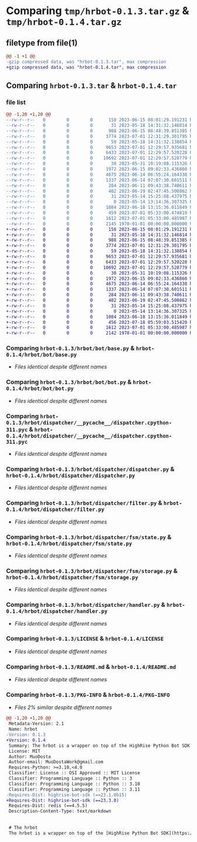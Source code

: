 # Comparing `tmp/hrbot-0.1.3.tar.gz` & `tmp/hrbot-0.1.4.tar.gz`

## filetype from file(1)

```diff
@@ -1 +1 @@
-gzip compressed data, was "hrbot-0.1.3.tar", max compression
+gzip compressed data, was "hrbot-0.1.4.tar", max compression
```

## Comparing `hrbot-0.1.3.tar` & `hrbot-0.1.4.tar`

### file list

```diff
@@ -1,20 +1,20 @@
--rw-r--r--   0        0        0      158 2023-06-15 08:01:29.191231 hrbot-0.1.3/hrbot/__init__.py
--rw-r--r--   0        0        0       31 2023-05-18 14:31:32.146814 hrbot-0.1.3/hrbot/bot/__init__.py
--rw-r--r--   0        0        0      988 2023-06-15 08:48:39.851385 hrbot-0.1.3/hrbot/bot/base.py
--rw-r--r--   0        0        0     3774 2023-07-01 12:31:29.301795 hrbot-0.1.3/hrbot/bot/bot.py
--rw-r--r--   0        0        0       59 2023-05-18 14:31:32.138854 hrbot-0.1.3/hrbot/dispatcher/__init__.py
--rw-r--r--   0        0        0     9653 2023-07-01 12:29:57.935681 hrbot-0.1.3/hrbot/dispatcher/__pycache__/dispatсher.cpython-311.pyc
--rw-r--r--   0        0        0     6433 2023-07-01 12:29:57.520228 hrbot-0.1.3/hrbot/dispatcher/dispatсher.py
--rw-r--r--   0        0        0    10692 2023-07-01 12:29:57.528779 hrbot-0.1.3/hrbot/dispatcher/filter.py
--rw-r--r--   0        0        0       30 2023-05-31 10:19:08.115326 hrbot-0.1.3/hrbot/dispatcher/fsm/__init__.py
--rw-r--r--   0        0        0     1972 2023-06-15 09:02:33.436860 hrbot-0.1.3/hrbot/dispatcher/fsm/state.py
--rw-r--r--   0        0        0     4675 2023-06-14 06:55:24.164338 hrbot-0.1.3/hrbot/dispatcher/fsm/storage.py
--rw-r--r--   0        0        0     1337 2023-06-14 07:07:30.601511 hrbot-0.1.3/hrbot/dispatcher/handler.py
--rw-r--r--   0        0        0      284 2023-06-11 09:43:38.740611 hrbot-0.1.3/hrbot/types/__init__.py
--rw-r--r--   0        0        0      402 2023-06-19 02:47:45.500862 hrbot-0.1.3/hrbot/types/handler.py
--rw-r--r--   0        0        0       31 2023-05-14 15:25:08.437975 hrbot-0.1.3/hrbot/types/hr.py
--rw-r--r--   0        0        0        0 2023-05-14 13:14:36.307325 hrbot-0.1.3/hrbot/utils/__init__.py
--rw-r--r--   0        0        0     1084 2023-06-18 13:15:36.011849 hrbot-0.1.3/LICENSE
--rw-r--r--   0        0        0      459 2023-07-01 05:33:00.474819 hrbot-0.1.3/pyproject.toml
--rw-r--r--   0        0        0     1612 2023-07-01 05:33:00.485987 hrbot-0.1.3/README.md
--rw-r--r--   0        0        0     2145 1970-01-01 00:00:00.000000 hrbot-0.1.3/PKG-INFO
+-rw-r--r--   0        0        0      158 2023-06-15 08:01:29.191231 hrbot-0.1.4/hrbot/__init__.py
+-rw-r--r--   0        0        0       31 2023-05-18 14:31:32.146814 hrbot-0.1.4/hrbot/bot/__init__.py
+-rw-r--r--   0        0        0      988 2023-06-15 08:48:39.851385 hrbot-0.1.4/hrbot/bot/base.py
+-rw-r--r--   0        0        0     3774 2023-07-01 12:31:29.301795 hrbot-0.1.4/hrbot/bot/bot.py
+-rw-r--r--   0        0        0       59 2023-05-18 14:31:32.138854 hrbot-0.1.4/hrbot/dispatcher/__init__.py
+-rw-r--r--   0        0        0     9653 2023-07-01 12:29:57.935681 hrbot-0.1.4/hrbot/dispatcher/__pycache__/dispatсher.cpython-311.pyc
+-rw-r--r--   0        0        0     6433 2023-07-01 12:29:57.520228 hrbot-0.1.4/hrbot/dispatcher/dispatсher.py
+-rw-r--r--   0        0        0    10692 2023-07-01 12:29:57.528779 hrbot-0.1.4/hrbot/dispatcher/filter.py
+-rw-r--r--   0        0        0       30 2023-05-31 10:19:08.115326 hrbot-0.1.4/hrbot/dispatcher/fsm/__init__.py
+-rw-r--r--   0        0        0     1972 2023-06-15 09:02:33.436860 hrbot-0.1.4/hrbot/dispatcher/fsm/state.py
+-rw-r--r--   0        0        0     4675 2023-06-14 06:55:24.164338 hrbot-0.1.4/hrbot/dispatcher/fsm/storage.py
+-rw-r--r--   0        0        0     1337 2023-06-14 07:07:30.601511 hrbot-0.1.4/hrbot/dispatcher/handler.py
+-rw-r--r--   0        0        0      284 2023-06-11 09:43:38.740611 hrbot-0.1.4/hrbot/types/__init__.py
+-rw-r--r--   0        0        0      402 2023-06-19 02:47:45.500862 hrbot-0.1.4/hrbot/types/handler.py
+-rw-r--r--   0        0        0       31 2023-05-14 15:25:08.437975 hrbot-0.1.4/hrbot/types/hr.py
+-rw-r--r--   0        0        0        0 2023-05-14 13:14:36.307325 hrbot-0.1.4/hrbot/utils/__init__.py
+-rw-r--r--   0        0        0     1084 2023-06-18 13:15:36.011849 hrbot-0.1.4/LICENSE
+-rw-r--r--   0        0        0      456 2023-07-18 05:59:03.515420 hrbot-0.1.4/pyproject.toml
+-rw-r--r--   0        0        0     1612 2023-07-01 05:33:00.485987 hrbot-0.1.4/README.md
+-rw-r--r--   0        0        0     2142 1970-01-01 00:00:00.000000 hrbot-0.1.4/PKG-INFO
```

### Comparing `hrbot-0.1.3/hrbot/bot/base.py` & `hrbot-0.1.4/hrbot/bot/base.py`

 * *Files identical despite different names*

### Comparing `hrbot-0.1.3/hrbot/bot/bot.py` & `hrbot-0.1.4/hrbot/bot/bot.py`

 * *Files identical despite different names*

### Comparing `hrbot-0.1.3/hrbot/dispatcher/__pycache__/dispatсher.cpython-311.pyc` & `hrbot-0.1.4/hrbot/dispatcher/__pycache__/dispatсher.cpython-311.pyc`

 * *Files identical despite different names*

### Comparing `hrbot-0.1.3/hrbot/dispatcher/dispatсher.py` & `hrbot-0.1.4/hrbot/dispatcher/dispatсher.py`

 * *Files identical despite different names*

### Comparing `hrbot-0.1.3/hrbot/dispatcher/filter.py` & `hrbot-0.1.4/hrbot/dispatcher/filter.py`

 * *Files identical despite different names*

### Comparing `hrbot-0.1.3/hrbot/dispatcher/fsm/state.py` & `hrbot-0.1.4/hrbot/dispatcher/fsm/state.py`

 * *Files identical despite different names*

### Comparing `hrbot-0.1.3/hrbot/dispatcher/fsm/storage.py` & `hrbot-0.1.4/hrbot/dispatcher/fsm/storage.py`

 * *Files identical despite different names*

### Comparing `hrbot-0.1.3/hrbot/dispatcher/handler.py` & `hrbot-0.1.4/hrbot/dispatcher/handler.py`

 * *Files identical despite different names*

### Comparing `hrbot-0.1.3/LICENSE` & `hrbot-0.1.4/LICENSE`

 * *Files identical despite different names*

### Comparing `hrbot-0.1.3/README.md` & `hrbot-0.1.4/README.md`

 * *Files identical despite different names*

### Comparing `hrbot-0.1.3/PKG-INFO` & `hrbot-0.1.4/PKG-INFO`

 * *Files 2% similar despite different names*

```diff
@@ -1,20 +1,20 @@
 Metadata-Version: 2.1
 Name: hrbot
-Version: 0.1.3
+Version: 0.1.4
 Summary: The hrbot is a wrapper on top of the HighRise Python Bot SDK that makes it easy to create bots in HighRise.
 License: MIT
 Author: MuoDosta
 Author-email: MuoDostaWork@gmail.com
 Requires-Python: >=3.10,<4.0
 Classifier: License :: OSI Approved :: MIT License
 Classifier: Programming Language :: Python :: 3
 Classifier: Programming Language :: Python :: 3.10
 Classifier: Programming Language :: Python :: 3.11
-Requires-Dist: highrise-bot-sdk (==23.1.0b15)
+Requires-Dist: highrise-bot-sdk (==23.3.0)
 Requires-Dist: redis (==4.5.5)
 Description-Content-Type: text/markdown
 
 
 # The hrbot  
 The hrbot is a wrapper on top of the [HighRise Python Bot SDK](https://github.com/pocketzworld/python-bot-sdk) that makes it easy to create bots in [HighRise](https://highrise.game/).
```

